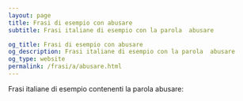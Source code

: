 ```yaml
---
layout: page
title: Frasi di esempio con abusare 
subtitle: Frasi italiane di esempio con la parola  abusare

og_title: Frasi di esempio con abusare 
og_description: Frasi italiane di esempio con la parola  abusare
og_type: website
permalink: /frasi/a/abusare.html
---
```


Frasi italiane di esempio contenenti la parola abusare:



